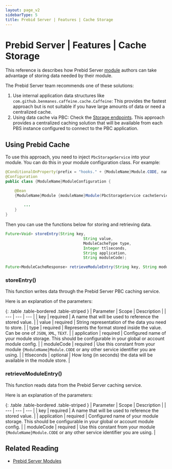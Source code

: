 ```yaml
---
layout: page_v2
sidebarType: 5
title: Prebid Server | Features | Cache Storage
---
```


# Prebid Server | Features | Cache Storage

This reference is describes how Prebid Server [module](/prebid-server/pbs-modules/) authors can take advantage of storing data needed by their module.

The Prebid Server team recommends one of these solutions:

1. Use internal application data structures like `com.github.benmanes.caffeine.cache.Caffeine`: This provides the fastest approach but is not suitable if you have large amounts of data or need a centralized cache.
2. Using data cache via PBC: Check the [Storage endpoints](/prebid-server/endpoints/pbs-endpoints-pbc.html#storage). This approach provides a centralized caching solution that will be available from each PBS instance configured to connect to the PBC application.

## Using Prebid Cache

To use this approach, you need to inject `PbcStorageService` into your module. You can do this in your module configuration class. For example:

```java
@ConditionalOnProperty(prefix = "hooks." + {ModuleName}Module.CODE, name = "enabled", havingValue = "true")
@Configuration
public class {ModuleName}ModuleConfiguration {

    @Bean
    {ModuleName}Module {moduleName}Module(PbcStorageService cacheService) {
    
        ...
    }
}
```

Then you can use the functions below for storing and retrieving data.

```java
Future<Void> storeEntry(String key,
                                  String value,
                                  ModuleCacheType type,
                                  Integer ttlseconds,
                                  String application,
                                  String moduleCode);

Future<ModuleCacheResponse> retrieveModuleEntry(String key, String moduleCode, String application);
```

### storeEntry()

This function writes data through the Prebid Server PBC caching service.

Here is an explanation of the parameters:

{: .table .table-bordered .table-striped }
| Parameter | Scope | Description |
| --- | --- | --- |
| key | required | A name that will be used to reference the stored value. |
| value | required | String representation of the data you need to store. |
| type | required | Represents the format stored inside the value. Can be one of `JSON`, `XML`, `TEXT`. |
| application | required | Configured name of your module storage. This should be configurable in your global or account module config. |
| moduleCode | required | Use this constant from your module `{ModuleName}Module.CODE` or any other service identifier you are using. |
| ttlseconds | optional | How long (in seconds) the data will be available in the module store. |

### retrieveModuleEntry()

This function reads data from the Prebid Server caching service.

Here is an explanation of the parameters:

{: .table .table-bordered .table-striped }
| Parameter | Scope | Description |
| --- | --- | --- |
| key | required | A name that will be used to reference the stored value. |
| application | required | Configured name of your module storage. This should be configurable in your global or account module config. |
| moduleCode | required | Use this constant from your module `{ModuleName}Module.CODE` or any other service identifier you are using. |

## Related Reading

- [Prebid Server Modules](/prebid-server/pbs-modules/)
